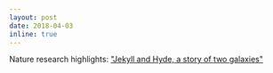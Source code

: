 ```yaml
---
layout: post
date: 2018-04-03
inline: true
---
```


Nature research highlights: <a href="https://www.nature.com/articles/d41586-018-04062-y">"Jekyll and Hyde, a story of two galaxies"</a>
